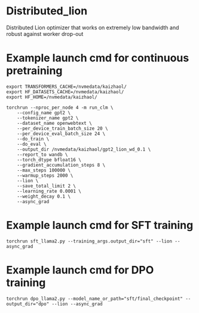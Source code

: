 # Distributed_lion
Distributed Lion optimizer that works on extremely low bandwidth and robust against worker drop-out

# Example launch cmd for continuous pretraining
```
export TRANSFORMERS_CACHE=/nvmedata/kaizhaol/
export HF_DATASETS_CACHE=/nvmedata/kaizhaol/
export HF_HOME=/nvmedata/kaizhaol/

torchrun --nproc_per_node 4 -m run_clm \
    --config_name gpt2 \
    --tokenizer_name gpt2 \
    --dataset_name openwebtext \
    --per_device_train_batch_size 20 \
    --per_device_eval_batch_size 24 \
    --do_train \
    --do_eval \
    --output_dir /nvmedata/kaizhaol/gpt2_lion_wd_0.1 \
    --report_to wandb \
    --torch_dtype bfloat16 \
    --gradient_accumulation_steps 8 \
    --max_steps 100000 \
    --warmup_steps 2000 \
    --lion \
    --save_total_limit 2 \
    --learning_rate 0.0001 \
    --weight_decay 0.1 \
    --async_grad
```

# Example launch cmd for SFT training
```
torchrun sft_llama2.py --training_args.output_dir="sft" --lion --async_grad
```

# Example launch cmd for DPO training
```
torchrun dpo_llama2.py --model_name_or_path="sft/final_checkpoint" --output_dir="dpo" --lion --async_grad
```
